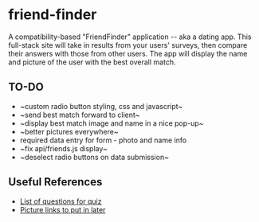 # friend-finder
A compatibility-based "FriendFinder" application -- aka a dating app. This full-stack site will take in results from your users' surveys, then compare their answers with those from other users. The app will display the name and picture of the user with the best overall match.

## TO-DO
- ~custom radio button styling, css and javascript~
- ~send best match forward to client~
- ~display best match image and name in a nice pop-up~
- ~better pictures everywhere~
- required data entry for form - photo and name info
- ~fix api/friends.js display~
- ~deselect radio buttons on data submission~

## Useful References
- [List of questions for quiz](https://www.truity.com/test/300-question-personality-test)
- [Picture links to put in later](https://www.pexels.com)
